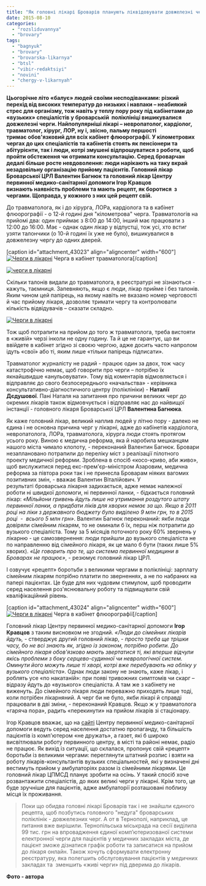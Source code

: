 ```yaml
---
title: "Як головні лікарі Броварів планують ліквідовувати довжелезні черги у поліклініці?"
date: 2015-08-10
categories: 
  - "rozsliduvannya"
  - "brovary"
tags: 
  - "bagnyuk"
  - "brovary"
  - "brovarska-likarnya"
  - "btsl"
  - "vibir-redaktsiyi"
  - "novini"
  - "chergy-v-likarnyah"
---
```


**Цьогорічне літо «балує» людей своїми несподіванками: різкий перехід від високих температур до низьких і навпаки – неабиякий стрес для організму, тож навіть у теплу пору року під кабінетами до «вузьких» спеціалістів у броварській  поліклініці вишикувалися довжелезні черги. Найпопулярніші лікарі – невропатолог, кардіолог, травматолог, хірург, ЛОР, ну і, звісно, пальму першості тримає обов'язковий для всіх кабінет флюорографії. У кілометрових чергах до цих спеціалістів та кабінетів стоять як пенсіонери та абітурієнти, так і люди, котрі змушені відпрошуватися з роботи, щоб пройти обстеження чи отримати консультацію. Серед броварчан дедалі більше росте невдоволення: люди нарікають на таку вкрай незадовільну організацію прийому пацієнтів. Головний лікар Броварської ЦРЛ Валентин Багнюк та головний лікар Центру первинної медико-санітарної допомоги Ігор Кравцов визнають наявність проблеми та мають рецепт, як боротися  з чергами. Щоправда, у кожного з них цей рецепт свій.**

До травматолога, як і до хірурга, ЛОРа, кардіолога та в кабінет флюорографії - о 12-й годині дня "кілометрова" черга. Травматологів на прийомі два: один приймає з 8:00 до 14:00, інший має працювати з 12:00 до 16:00. Має - однак один лікар у відпустці, тож усі, хто встиг узяти талончики (о 10-й годині їх уже не було), вишикувалися в довжелезну чергу до одних дверей.

\[caption id="attachment\_43023" align="aligncenter" width="600"\][![Черги в лікарні](https://mpz.brovary.org/wp-content/uploads/2015/07/Image000032.jpg)](https://mpz.brovary.org/wp-content/uploads/2015/07/Image000032.jpg) Черга в кабінет травматолога\[/caption\]

[![черги в лікарні](https://mpz.brovary.org/wp-content/uploads/2015/07/Image000012.jpg)](https://mpz.brovary.org/wp-content/uploads/2015/07/Image000012.jpg)

Скільки талонів видали до травматолога, в реєстратурі не зізнаються - кажуть, таємниця. Запевняють, якщо є люди, лікар прийме і без талонів. Яким чином цей папірець, на якому навіть не вказано номер черговості й час прийому лікаря, дозволяє тримати чергу та контролювати кількість відвідувачів – сказати складно.

[![Черги в лікарні](https://mpz.brovary.org/wp-content/uploads/2015/07/Image000022.jpg)](https://mpz.brovary.org/wp-content/uploads/2015/07/Image000022.jpg)

Тож щоб потрапити на прийом до того ж травматолога, треба вистояти в «живій» черзі інколи не одну годину. Та й це не гарантує, що ви ввійдете в кабінет згідно зі своєю чергою, адже досить часто напролом ідуть «свої» або ті, яким лише «тільки папірець підписати».

Травматолог журналісту не радий - працює один за двох, тож часу катастрофічно немає, щоб говорити про черги – потрібно їх якнайшвидше «анульовувати». Тому від коментарів відмовляється і відправляє до свого безпосереднього «начальства» - керівника консультативно-діагностичного центру (поліклініки) - **Наталії Дєдушової**. Пані Наталя на запитання про причини великих черг до окремих лікарів також відмовчується і відправляє нас до найвищої інстанції - головного лікаря Броварської ЦРЛ **Валентина Багнюка**.

Як каже головний лікар, великий наплив людей у літню пору - далеко не єдина і не основна причина черг у лікарні, адже до кабінетів кардіолога, невропатолога, ЛОРа, травматолога, хірурга люди стоять протягом усього року. Виною є медична реформа, яка й наробила мешканцям нашого міста чимало клопоту, - переконаний Валентин Багнюк. Бровари незаплановано потрапили до переліку міст з реалізації пілотного проекту медичної реформи. Зроблена в спосіб «косо-криво, аби живо», щоб вислужитися перед екс-прем'єр-міністром Азаровим, медична реформа за півтора роки так і не принесла Броварам ніяких вагомих позитивних змін, - вважає Валентин Віталійович. У результаті броварська лікарня задихається, адже немає належної роботи ні швидкої допомоги, ні первинної ланки, - бідкається головний лікар: _«Мільйони гривень йдуть лише на утримання роздутого штату первинної ланки, а придбати ліків для хворих немає за що. Якщо в 2011 році на ліки з державного бюджету було виділено 9 млн грн, то в 2015 році  -  всього 5 млн грн»_. Валентин Багнюк переконаний: якби люди довіряли сімейним лікарям, то не оминали б їх, перш ніж потрапити до вузького спеціаліста. Тому за 5 місяців поточного року 60% звернень у лікарню - це самозвернення: люди прийшли до вузького спеціаліста не по направленню від сімейного лікаря, як це мало б бути (таких лише 5% хворих). _«Це говорить про те, що система первинної медицини в Броварах не працює»_, - резюмує головний лікар ЦРЛ.

І озвучує «рецепт» боротьби з великими чергами в поліклініці: зарплату сімейним лікарям потрібно платити по зверненнях, а не по набраних на папері пацієнтах. Це буде для них чудовим стимулом, щоб проводити серед населення роз'яснювальну роботу та підвищувати свій кваліфікаційний рівень.

\[caption id="attachment\_43024" align="aligncenter" width="600"\][![Черги в лікарні](https://mpz.brovary.org/wp-content/uploads/2015/07/Image000042.jpg)](https://mpz.brovary.org/wp-content/uploads/2015/07/Image000042.jpg) Черга в кабінет флюорографії\[/caption\]

Головний лікар Центру первинної медико-санітарної допомоги **Ігор Кравцов** з таким висновком не згодний. _«Люди до сімейних лікарів йдуть,_ - стверджує другий головний лікар, - _просто треба ще трішки часу, бо не всі знають як, згідно із законом, потрібно робити. До сімейного лікаря обов'язково мають звертатися ті, які вперше відчули якісь проблеми з боку серцево-судинної чи неврологічної систем. Оминути його можуть лише ті хворі, котрі вже перебувають на обліку у вузького спеціаліста»_. Однак люди закону не знають, каже лікар, і роблять усе «по накатаній»: при появі тривожних симптомів чи скарг – відразу йдуть до «вузького» спеціаліста. А там же з кабінету не виженуть. До сімейного лікаря люди переважно приходять лише тоді, коли потрібен лікарняний. А черг би не було, якби лікарі й справді працювали в дві зміни, - переконаний Кравцов. Якщо ж у травматолога «гаряча пора», радить «перекинути» на прийом лікарів зі стаціонару.

Ігор Кравцов вважає, що на [сайті](http://brovmedcentr.in.ua/) Центру первинної медико-санітарної допомоги ведуть серед населення достатню пропаганду, та більшість пацієнтів із комп'ютером «не дружать», а газет, які б широко висвітлювали роботу первинного центру, в місті та районі немає, радіо не працює. Як вихід із ситуації, що склалася, пропонує свій «рецепт» боротьби із великими чергами: переглянути штатний розпис і взяти на роботу лікарів-консультантів вузьких спеціальностей, які у визначені дні вестимуть прийом у амбулаторіях разом із сімейними лікарями. Це головний лікар ЦПМСД планує зробити на осінь. У такий спосіб хоче розвантажити спеціалістів, до яких великі черги у лікарні. Крім того, це буде зручніше для пацієнтів, адже амбулаторії розташовані поблизу місця їх проживання.

> Поки що обидва головні лікарі Броварів так і не знайшли єдиного рецепта, щоб позбутись головного "недуга" броварських поліклінік - довжелезних черг. А от в Тернополі, наприклад, це питання вже вирішили. Тернопільська міськрада на сесії виділила 99 тис. грн на впровадження єдиної комп’ютеризованої системи електронної черги для пацієнтів у медичних закладах міста, де пацієнт зможе дізнатися графік роботи та записатися на прийом до лікаря онлайн. Також хочуть сформувати електронну реєстратуру, яка полегшить обслуговування пацієнтів у медичних закладах та  зменшить «живі черги» під дверима до лікарів.

**Фото - автора**
